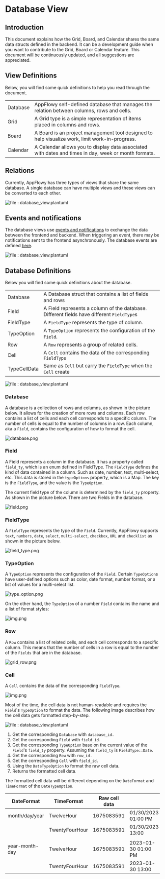 # Database View

## Introduction

This document explains how the Grid, Board, and Calendar shares the same data structs defined in the backend. It can be a development guide when you want to contribute to the Grid, Board or Calendar feature. This document will be continuously updated, and all suggestions are appreciated.

## View Definitions

Below, you will find some quick definitions to help you read through the document.

|          |                                                                                                      |
| -------- | ---------------------------------------------------------------------------------------------------- |
| Database | AppFlowy self-defined database that manages the relation between columns, rows and cells.            |
| Grid     | A Grid type is a simple representation of items placed in columns and rows.                          |
| Board    | A Board is an project management tool designed to help visualize work, limit work-in-progress.       |
| Calendar | A Calendar allows you to display data associated with dates and times in day, week or month formats. |

## Relations

Currently, AppFlowy has three types of views that share the same database. A single database can have multiple views and these views can be converted to each other.

![file : database\_view.plantuml](../../../../../uml/output/database\_view.svg)

## Events and notifications

The database views use [events and notifications](https://appflowy.gitbook.io/docs/essential-documentation/contribute-to-appflowy/architecture/frontend/inter-process-communication) to exchange the data between the frontend and backend.
When triggering an event, there may be notifications sent to the frontend asynchronously. The database events are defined [here](https://appflowy.gitbook.io/docs/essential-documentation/contribute-to-appflowy/architecture/frontend/database-view/events).


![file : database\_view.plantuml](../../../../../uml/output/database\_view-Events\_\_\_Notifications.svg)

## Database Definitions

Below you will find some quick definitions about the database.

|              |                                                                                           |
|--------------|-------------------------------------------------------------------------------------------|
| Database     | A Database struct that contains a list of fields and rows                                 |
| Field        | A Field represents a column of the database. Different fields have different `FieldType`s |
| FieldType    | A `FieldType` represents the type of column.                                              |
| TypeOption   | A `TypeOption` represents the configuration of the `Field`.                               |
| Row          | A `Row` represents a group of related cells.                                              |
| Cell         | A `Cell` contains the data of the corresponding `FieldType`                               |
| TypeCellData | Same as `Cell` but carry the `FieldType` when the `Cell` create                           |

![file : database\_view.plantuml](../../../../../uml/output/database\_view\_classes-Database\_classes\_UML.svg)

### Database
A database is a collection of rows and columns, as shown in the picture below. It allows for the creation of more rows and columns.
Each row contains a list of cells and each cell corresponds to a specific column. The number of cells is equal to
the number of columns in a row. Each column, aka a `Field`, contains the configuration of how to format the cell.

![database.png](assets/database.png)

### Field

A Field represents a column in the database. It has a property called `field_ty`, which is an enum defined in FieldType.
The `FieldType` defines the kind of data contained in a column. Such as date, number, text, multi-select, etc. This data
is stored in the `typeOptions` property, which is a Map. The key is the `FieldType`, and the value is the `TypeOption`.


The current field type of the column is determined by the `field_ty` property. As shown in the picture below. There are two Fields in the database.

![field.png](assets/field.png)

### FieldType

A `FieldType` represents the type of the `Field`. Currently, AppFlowy supports `text`, `numbers`, `date`, `select`, `multi-select`, `checkbox`, `URL` and `checklist` as shown in the picture below.

![field\_type.png](assets/field\_type.png)

### TypeOption

A `TypeOption` represents the configuration of the `Field`. Certain `TypeOption`s have user-defined options such as color,
date format, number format, or a list of values for a multi-select list.


![type\_option.png](assets/type\_option.png)

On the other hand, the `TypeOption` of a number `Field` contains the name and a list of format styles:

![img.png](assets/number\_type\_option.png)

### Row

A `Row` contains a list of related cells, and each cell corresponds to a specific column. This means that the number of cells in a row is equal to the number of the `Fields` that are in the database.

![grid\_row.png](assets/grid\_row.png)

### Cell

A `Cell` contains the data of the corresponding `FieldType`.

![img.png](assets/cell.png)

Most of the time, the cell data is not human-readable and requires the `Field`'s `TypeOption` to format the data. The following image describes how the cell data gets formatted step-by-step.

![file : database\_view.plantuml](../../../../../uml/output/database\_view\_classes-Read\_Cell\_Sequence.svg)

1. Get the corresponding `Database` with `database_id.`
2. Get the corresponding `Field` with `field_id.`
3. Get the corresponding `TypeOption` base on the current value of the `Field`'s `field_ty` property. Assuming the `field_ty` is `FieldType::Date`.
4. Get the corresponding `Row` with `row_id.`
5. Get the corresponding `Cell` with `field_id.`
6. Using the `DateTypeOption` to format the raw cell data.
7. Returns the formatted cell data.

The formatted cell data will be different depending on the `DateFormat` and `TimeFormat` of the `DateTypeOption`.

| DateFormat     | TimeFormat     | Raw cell data |                     |
|----------------|----------------|---------------|---------------------|
| month/day/year | TwelveHour     | 1675083591    | 01/30/2023 01:00 PM |
|                | TwentyFourHour | 1675083591    | 01/30/2023 13:00    |
|                |                |               |                     |
| year-month-day | TwelveHour     | 1675083591    | 2023-01-30 01:00 PM |
|                | TwentyFourHour | 1675083591    | 2023-01-30 13:00    |
